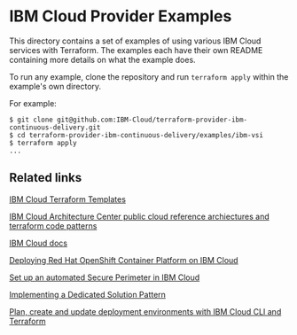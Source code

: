 # IBM Cloud Provider Examples

This directory contains a set of examples of using various IBM Cloud services with
Terraform. The examples each have their own README containing more details
on what the example does.

To run any example, clone the repository and run `terraform apply` within
the example's own directory.

For example:

```
$ git clone git@github.com:IBM-Cloud/terraform-provider-ibm-continuous-delivery.git
$ cd terraform-provider-ibm-continuous-delivery/examples/ibm-vsi
$ terraform apply
...
```

## Related links

[IBM Cloud Terraform Templates](https://github.com/Cloud-Schematics/)

[IBM Cloud Architecture Center public cloud reference archiectures and terraform code patterns](https://www.ibm.com/cloud/garage/architectures/public-cloud)

[IBM Cloud docs](https://cloud.ibm.com/docs/terraform?topic=terraform-getting-started)

[Deploying Red Hat OpenShift Container Platform on IBM Cloud](https://github.com/IBM-Cloud/terraform-ibm-openshift)

[Set up an automated Secure Perimeter in IBM Cloud](https://developer.ibm.com/dwblog/2018/set-automated-secure-perimeter-ibm-cloud/)

[Implementing a Dedicated Solution Pattern](https://developer.ibm.com/dwblog/2018/ibm-cloud-dedicated-cloud-solution-patterns/)

[Plan, create and update deployment environments with IBM Cloud CLI and Terraform](https://cloud.ibm.com/docs/tutorials/plan-create-update-deployments.html?cm_mc_uid=19581587337515153907719&cm_mc_sid_50200000=78994781543468126114&cm_mc_sid_52640000=70446141542694902477)
